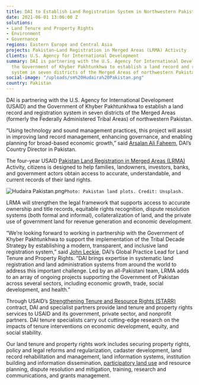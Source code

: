 ```yaml
---
title: DAI to Establish Land Registration System in Northwestern Pakistan
date: 2021-06-01 13:06:00 Z
solutions:
- Land Tenure and Property Rights
- Environment
- Governance
regions: Eastern Europe and Central Asia
projects: Pakistan—Land Registration in Merged Areas (LRMA) Activity
clients: U.S. Agency for International Development
summary: DAI is partnering with the U.S. Agency for International Development and
  the Government of Khyber Pakhtunkhwa to establish a land record and registration
  system in seven districts of the Merged Areas of northwestern Pakistan.
social-image: "/uploads/sm%20Hudaira%20Pakistan.png"
country: Pakistan
---
```


DAI is partnering with the U.S. Agency for International Development (USAID) and the Government of Khyber Pakhtunkhwa to establish a land record and registration system in seven districts of the Merged Areas (formerly the Federally Administered Tribal Areas) of northwestern Pakistan.

“Using technology and sound management practices, this project will assist in improving land record management, enhancing governance, and enabling planning for broad-based economic growth,” said [Arsalan Ali Faheem](https://www.dai.com/who-we-are/our-team/arsalan-ali-faheem), DAI’s Country Director in Pakistan.

The four-year USAID [Pakistan Land Registration in Merged Areas (LRMA)](https://www.dai.com/our-work/projects/pakistan-land-registration-in-merged-areas-lrma-activity) Activity, citizens is designed to help families, landowners, investors, banks, and government actors obtain access to accurate, understandable, and current records of their land rights. 

![Hudaira Pakistan.png](/uploads/Hudaira%20Pakistan.png)`Photo: Pakistan land plots. Credit: Unsplash.` 
 
LRMA will strengthen the legal framework that supports access to accurate ownership and title records, equitable rights recognition, dispute resolution systems (both formal and informal), collateralization of land, and the private use of government land for revenue generation and economic development.

“We’re looking forward to working in partnership with the Government of Khyber Pakhtunkhwa to support the implementation of the Tribal Decade Strategy by establishing a modern, transparent, and inclusive land registration system,” said [John Leckie](https://www.dai.com/who-we-are/our-team/john-leckie), DAI’s Global Practice Lead for Land Tenure and Property Rights. “DAI brings expertise in systematic land registration and land administration systems from around the world to address this important challenge. Led by an all-Pakistani team, LRMA adds to an array of ongoing projects supporting the Government of Pakistan across several sectors, including economic growth, trade, social development, and health.”

Through USAID’s [Strengthening Tenure and Resource Rights (STARR)](https://www.usaid.gov/sites/default/files/documents/1862/STARR-II-Fact-Sheet_Land_for_Prosperity_Activity.pdf) contract, DAI and specialist partners provide land tenure and property rights services to USAID and its government, private sector, and nonprofit partners. DAI tenure specialists carry out cutting-edge research on the impacts of tenure interventions on economic development, equity, and social stability. 

Our land tenure and property rights work includes securing property rights, policy and legal reforms and regularization, cadaster development, land record rehabilitation and management, land information systems, institution building and information dissemination, [participatory land use](https://dai-global-developments.com/articles/lta-program-shows-benefit-of-truly-participatory-approach) and resource planning, dispute resolution and mitigation, training, research and communications, and grants management.